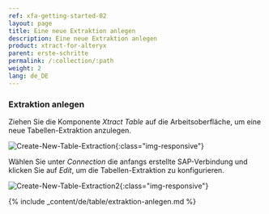 ```yaml
---
ref: xfa-getting-started-02
layout: page
title: Eine neue Extraktion anlegen
description: Eine neue Extraktion anlegen
product: xtract-for-alteryx
parent: erste-schritte
permalink: /:collection/:path
weight: 2
lang: de_DE
---
```

### Extraktion anlegen

Ziehen Sie die Komponente *Xtract Table* auf die Arbeitsoberfläche, um eine neue Tabellen-Extraktion anzulegen.

![Create-New-Table-Extraction](/img/content/xfa_create_table_extraction_01.png){:class="img-responsive"}

Wählen Sie unter *Connection* die anfangs erstellte SAP-Verbindung und klicken Sie auf *Edit*, um die Tabellen-Extraktion zu konfigurieren. 

![Create-New-Table-Extraction2](/img/content/xfa_create_table_extraction_02.png){:class="img-responsive"}

{% include _content/de/table/extraktion-anlegen.md  %}